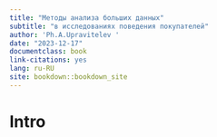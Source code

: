 ```yaml
--- 
title: "Методы анализа больших данных"
subtitle: "в исследованиях поведения покупателей"
author: 'Ph.A.Upravitelev '
date: "2023-12-17"
documentclass: book
link-citations: yes
lang: ru-RU
site: bookdown::bookdown_site
---
```


# Intro

<!-- September 11: [О курсе + задачи продуктовых аналитиков](#c1_intro) -->

<!-- September 18: [Метрики вовлечения и удержания](#c2_engagement) -->
